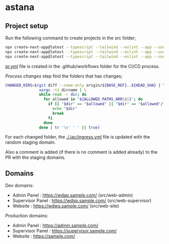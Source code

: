 # astana

## Project setup

Run the following command to create projects in the src folder;

```bash
npx create-next-app@latest --typescript --tailwind --eslint --app --use-npm --skip-install --disable-git --yes web-admin
npx create-next-app@latest --typescript --tailwind --eslint --app --use-npm --skip-install --disable-git --yes web-site
npx create-next-app@latest --typescript --tailwind --eslint --app --use-npm --skip-install --disable-git --yes web-supervisor
```

[pr.yml](./.github/workflows/pr.yml) file is created in the .github/workflows folder for the CI/CD process.

_Process changes_ step find the folders that has changes;

```bash
CHANGED_DIRS=$(git diff --name-only origin/${BASE_REF}..${HEAD_SHA} | \
               xargs -n1 dirname | \
               while read -r dir; do
                 for allowed in "${ALLOWED_PATHS_ARR[@]}"; do
                   if [[ "$dir" == "$allowed" || "$dir" == "$allowed"/* ]]; then
                     echo "$dir"
                     break
                   fi
                 done
               done | tr '\n' ' ' || true)
```

For each changed folder, the [./.iac/ingress.yml](./.iac/ingress.yml) file is updated with the random staging domain.

Also a comment is added (if there is no comment is added already) to the PR with the staging domains.

## Domains

Dev domains:

- Admin Panel : https://wdap.sample.com/ (src/web-admin)
- Supervisor Panel : https://wdsp.sample.com/ (src/web-supervisor)
- Website : https://wdws.sample.com/ (src/web-site)

Production domains:

- Admin Panel : https://admin.sample.com/
- Supervisor Panel : https://supervisor.sample.com/
- Website : https://sample.com/
